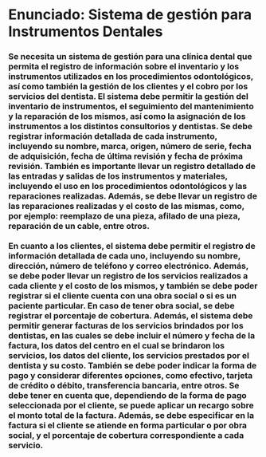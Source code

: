 # Enunciado: Sistema de gestión para Instrumentos Dentales
<h3>Se necesita un sistema de gestión para una clínica dental que permita el registro de información sobre el inventario y 
  los instrumentos utilizados en los procedimientos odontológicos, así como también la gestión de los clientes y el cobro por los servicios del dentista. 
  El sistema debe permitir la gestión del inventario de instrumentos, el seguimiento del mantenimiento 
  y la reparación de los mismos, así como la asignación de los instrumentos a los distintos consultorios y dentistas. 
  Se debe registrar información detallada de cada instrumento, incluyendo su nombre, marca, origen, número de serie, fecha de adquisición, 
  fecha de última revisión y fecha de próxima revisión. 
  También es importante llevar un registro detallado de las entradas y salidas de los instrumentos y materiales, 
  incluyendo el uso en los procedimientos odontológicos y las reparaciones realizadas. Además, se debe llevar un registro de las reparaciones realizadas 
  y el costo de las mismas, como, por ejemplo: reemplazo de una pieza, afilado de una pieza, reparación de un cable, entre otros.
<br></br>
En cuanto a los clientes, el sistema debe permitir el registro de información detallada de cada uno, incluyendo su nombre, 
dirección, número de teléfono y correo electrónico. Además, se debe poder llevar un registro de los servicios realizados a cada cliente y el costo de los mismos, 
y también se debe poder registrar si el cliente cuenta con una obra social o si es un paciente particular. 
En caso de tener obra social, se debe registrar el porcentaje de cobertura. 
Además, el sistema debe permitir generar facturas de los servicios brindados por los dentistas, en las 
cuales se debe incluir el número y fecha de la factura, los datos del centro en el cual se brindaron los servicios, los datos del cliente, 
los servicios prestados por el dentista y su costo. También se debe poder indicar la forma de pago y considerar diferentes opciones, como efectivo, 
tarjeta de crédito o débito, transferencia bancaria, entre otros. 
Se debe tener en cuenta que, dependiendo de la forma de pago seleccionada por el cliente, se puede aplicar un recargo sobre el monto total de la factura. 
Además, se debe especificar en la factura si el cliente se atiende en forma particular o por obra social, y el porcentaje de cobertura correspondiente a cada servicio.</h3>
